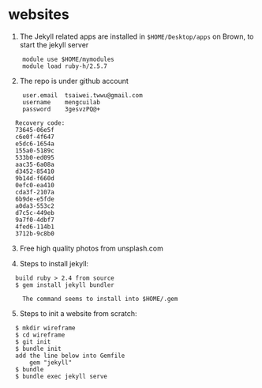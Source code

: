 # websites




1. The Jekyll related apps are installed in `$HOME/Desktop/apps` on Brown, to start the jekyll server 

```
    module use $HOME/mymodules
    module load ruby-h/2.5.7
```

2. The repo is under github account

```
    user.email  tsaiwei.twwu@gmail.com
    username    mengcuilab
    password    3gesvzPQ@+
```

```
  Recovery code:
  73645-06e5f 
  c6e0f-4f647 
  e5dc6-1654a 
  155a0-5189c 
  533b0-ed095 
  aac35-6a08a 
  d3452-85410 
  9b14d-f660d 
  0efc0-ea410 
  cda3f-2107a 
  6b9de-e5fde 
  a0da3-553c2 
  d7c5c-449eb 
  9a7f0-4dbf7 
  4fed6-114b1 
  3712b-9c8b0
```

3. Free high quality photos from unsplash.com


4. Steps to install jekyll:

```
  build ruby > 2.4 from source
  $ gem install jekyll bundler
  
    The command seems to install into $HOME/.gem

```

5. Steps to init a website from scratch:

```
  $ mkdir wireframe
  $ cd wireframe
  $ git init 
  $ bundle init
  add the line below into Gemfile
	  gem "jekyll" 
  $ bundle
  $ bundle exec jekyll serve

```

   
